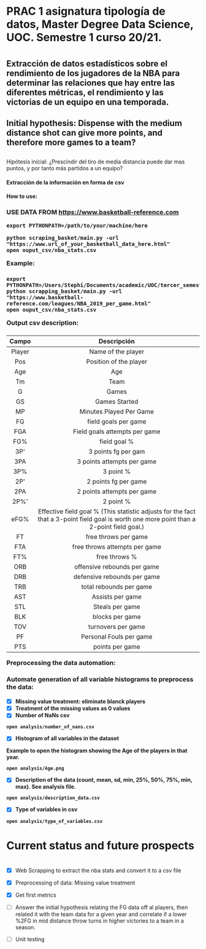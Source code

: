 
# PRAC 1 asignatura tipología de datos, Master Degree Data Science, UOC. Semestre 1 curso 20/21. <h1> 

## Extracción de datos estadísticos sobre el rendimiento de los jugadores de la NBA para determinar las relaciones que hay entre las diferentes métricas, el rendimiento y las victorias de un equipo en una temporada. <h2>

## Initial hypothesis: Dispense with the medium distance shot can give more points, and therefore more games to a team? <h2>

Hipótesis inicial: ¿Prescindir del tiro de media distancia puede dar mas puntos, y por tanto más partidos a un equipo? <h4>

Extracción de la información en forma de csv <h4>

How to use: <h3>

**USE DATA FROM https://www.basketball-reference.com**
```
export PYTHONPATH=/path/to/your/machine/here

python scraping_basket/main.py -url "https://www.url_of_your_basketball_data_here.html"
open ouput_csv/nba_stats.csv
```

Example: <h3>

```
export PYTHONPATH=/Users/Stephi/Documents/academic/UOC/tercer_semestre/tipologia/PRAC1/skobsar_jordiba90_prac1
python scrapping_basket/main.py -url "https://www.basketball-reference.com/leagues/NBA_2019_per_game.html"
open ouput_csv/nba_stats.csv
```

Output csv description: <h3>

| Campo | Descripción |
| :---: |   :---:     |
| Player  | Name of the player |
| Pos  | Position of the player |
|Age| Age|
|Tm| Team|
|G| Games|
|GS| Games Started|
|MP| Minutes Played Per Game|
|FG| field goals per game|
|FGA| Field goals attempts per game|
|FG%| field goal %|
|3P'| 3 points fg per gam|
|3PA| 3 points attempts per game|
|3P%| 3 point %|
|2P'| 2 points fg per game|
|2PA| 2 points attempts per game|
|2P%'| 2 point %|
|eFG%  |Effective field goal % (This statistic adjusts for the fact that a 3-point field goal is worth one more point than a 2-point field goal.)|
|FT  | free throws per game|
|FTA  |free throws attempts per game|
|FT%  |free throws %|
|ORB  | offensive rebounds per game|
|DRB| defensive rebounds per game|
|TRB| total rebounds per game|
|AST| Assists per game|
|STL| Steals per game|
|BLK| blocks per game|
|TOV| turnovers per game|
|PF| Personal Fouls per game|
|PTS| points per game|

Preprocessing the data automation: <h3>

Automate generation of all variable histograms to preprocess the data: <h4>

- [X] Missing value treatment: eliminate blanck players
- [X] Treatment of the missing values as 0 values
- [X] Number of NaNs csv
```
open analysis/number_of_nans.csv 
```
- [X] Histogram of all variables in the dataset

Example to open the histogram showing the Age of the players in that year.
```
open analysis/Age.png 
```
- [X] Description of the data (count, mean, sd, min, 25%, 50%, 75%, min, max). See analysis file. 
```
open analysis/description_data.csv 
```
- [X] Type of variables in csv
```
open analysis/type_of_variables.csv 
```


# Current status and future prospects <h1>


- [X] Web Scrapping to extract the nba stats and convert it to a csv file
- [X] Preprocessing of data: Missing value treatment
- [X] Get first metrics 

- [ ] Answer the initial hypothesis relating the FG data off al players, then related it with the team data for a given year and correlate if a lower %2FG in mid distance throw turns in higher victories to a team in a season. 
- [ ] Unit testing


